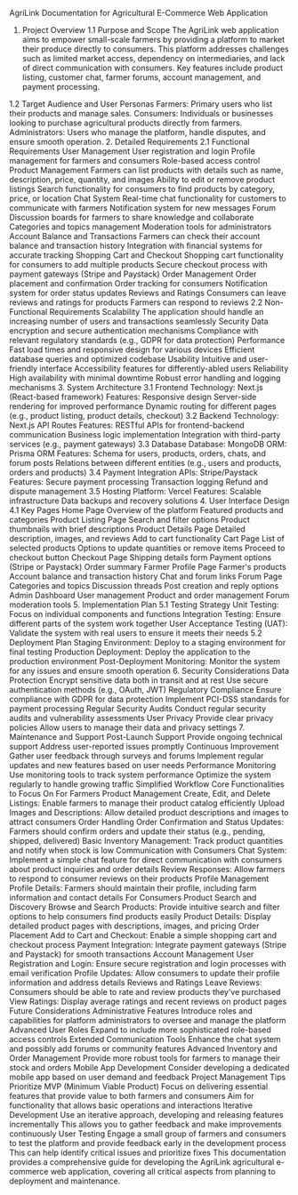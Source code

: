 AgriLink Documentation for Agricultural E-Commerce Web Application

1. Project Overview
   1.1 Purpose and Scope
   The AgriLink web application aims to empower small-scale farmers by providing a platform to market their produce directly to consumers. This platform addresses challenges such as limited market access, dependency on intermediaries, and lack of direct communication with consumers. Key features include product listing, customer chat, farmer forums, account management, and payment processing.

1.2 Target Audience and User Personas
Farmers: Primary users who list their products and manage sales.
Consumers: Individuals or businesses looking to purchase agricultural products directly from farmers.
Administrators: Users who manage the platform, handle disputes, and ensure smooth operation. 2. Detailed Requirements
2.1 Functional Requirements
User Management
User registration and login
Profile management for farmers and consumers
Role-based access control
Product Management
Farmers can list products with details such as name, description, price, quantity, and images
Ability to edit or remove product listings
Search functionality for consumers to find products by category, price, or location
Chat System
Real-time chat functionality for customers to communicate with farmers
Notification system for new messages
Forum
Discussion boards for farmers to share knowledge and collaborate
Categories and topics management
Moderation tools for administrators
Account Balance and Transactions
Farmers can check their account balance and transaction history
Integration with financial systems for accurate tracking
Shopping Cart and Checkout
Shopping cart functionality for consumers to add multiple products
Secure checkout process with payment gateways (Stripe and Paystack)
Order Management
Order placement and confirmation
Order tracking for consumers
Notification system for order status updates
Reviews and Ratings
Consumers can leave reviews and ratings for products
Farmers can respond to reviews
2.2 Non-Functional Requirements
Scalability
The application should handle an increasing number of users and transactions seamlessly
Security
Data encryption and secure authentication mechanisms
Compliance with relevant regulatory standards (e.g., GDPR for data protection)
Performance
Fast load times and responsive design for various devices
Efficient database queries and optimized codebase
Usability
Intuitive and user-friendly interface
Accessibility features for differently-abled users
Reliability
High availability with minimal downtime
Robust error handling and logging mechanisms 3. System Architecture
3.1 Frontend
Technology: Next.js (React-based framework)
Features:
Responsive design
Server-side rendering for improved performance
Dynamic routing for different pages (e.g., product listing, product details, checkout)
3.2 Backend
Technology: Next.js API Routes
Features:
RESTful APIs for frontend-backend communication
Business logic implementation
Integration with third-party services (e.g., payment gateways)
3.3 Database
Database: MongoDB
ORM: Prisma ORM
Features:
Schema for users, products, orders, chats, and forum posts
Relations between different entities (e.g., users and products, orders and products)
3.4 Payment Integration
APIs: Stripe/Paystack
Features:
Secure payment processing
Transaction logging
Refund and dispute management
3.5 Hosting
Platform: Vercel
Features:
Scalable infrastructure
Data backups and recovery solutions 4. User Interface Design
4.1 Key Pages
Home Page
Overview of the platform
Featured products and categories
Product Listing Page
Search and filter options
Product thumbnails with brief descriptions
Product Details Page
Detailed description, images, and reviews
Add to cart functionality
Cart Page
List of selected products
Options to update quantities or remove items
Proceed to checkout button
Checkout Page
Shipping details form
Payment options (Stripe or Paystack)
Order summary
Farmer Profile Page
Farmer's products
Account balance and transaction history
Chat and forum links
Forum Page
Categories and topics
Discussion threads
Post creation and reply options
Admin Dashboard
User management
Product and order management
Forum moderation tools 5. Implementation Plan
5.1 Testing Strategy
Unit Testing: Focus on individual components and functions
Integration Testing: Ensure different parts of the system work together
User Acceptance Testing (UAT): Validate the system with real users to ensure it meets their needs
5.2 Deployment Plan
Staging Environment: Deploy to a staging environment for final testing
Production Deployment: Deploy the application to the production environment
Post-Deployment Monitoring: Monitor the system for any issues and ensure smooth operation 6. Security Considerations
Data Protection
Encrypt sensitive data both in transit and at rest
Use secure authentication methods (e.g., OAuth, JWT)
Regulatory Compliance
Ensure compliance with GDPR for data protection
Implement PCI-DSS standards for payment processing
Regular Security Audits
Conduct regular security audits and vulnerability assessments
User Privacy
Provide clear privacy policies
Allow users to manage their data and privacy settings 7. Maintenance and Support
Post-Launch Support
Provide ongoing technical support
Address user-reported issues promptly
Continuous Improvement
Gather user feedback through surveys and forums
Implement regular updates and new features based on user needs
Performance Monitoring
Use monitoring tools to track system performance
Optimize the system regularly to handle growing traffic
Simplified Workflow
Core Functionalities to Focus On
For Farmers
Product Management
Create, Edit, and Delete Listings: Enable farmers to manage their product catalog efficiently
Upload Images and Descriptions: Allow detailed product descriptions and images to attract consumers
Order Handling
Order Confirmation and Status Updates: Farmers should confirm orders and update their status (e.g., pending, shipped, delivered)
Basic Inventory Management: Track product quantities and notify when stock is low
Communication with Consumers
Chat System: Implement a simple chat feature for direct communication with consumers about product inquiries and order details
Review Responses: Allow farmers to respond to consumer reviews on their products
Profile Management
Profile Details: Farmers should maintain their profile, including farm information and contact details
For Consumers
Product Search and Discovery
Browse and Search Products: Provide intuitive search and filter options to help consumers find products easily
Product Details: Display detailed product pages with descriptions, images, and pricing
Order Placement
Add to Cart and Checkout: Enable a simple shopping cart and checkout process
Payment Integration: Integrate payment gateways (Stripe and Paystack) for smooth transactions
Account Management
User Registration and Login: Ensure secure registration and login processes with email verification
Profile Updates: Allow consumers to update their profile information and address details
Reviews and Ratings
Leave Reviews: Consumers should be able to rate and review products they’ve purchased
View Ratings: Display average ratings and recent reviews on product pages
Future Considerations
Administrative Features
Introduce roles and capabilities for platform administrators to oversee and manage the platform
Advanced User Roles
Expand to include more sophisticated role-based access controls
Extended Communication Tools
Enhance the chat system and possibly add forums or community features
Advanced Inventory and Order Management
Provide more robust tools for farmers to manage their stock and orders
Mobile App Development
Consider developing a dedicated mobile app based on user demand and feedback
Project Management Tips
Prioritize MVP (Minimum Viable Product)
Focus on delivering essential features that provide value to both farmers and consumers
Aim for functionality that allows basic operations and interactions
Iterative Development
Use an iterative approach, developing and releasing features incrementally
This allows you to gather feedback and make improvements continuously
User Testing
Engage a small group of farmers and consumers to test the platform and provide feedback early in the development process
This can help identify critical issues and prioritize fixes
This documentation provides a comprehensive guide for developing the AgriLink agricultural e-commerce web application, covering all critical aspects from planning to deployment and maintenance.
